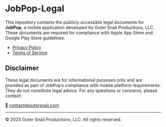# JobPop-Legal

This repository contains the publicly accessible legal documents for **JobPop**, a mobile application developed by Outer Snail Productions, LLC. These documents are required for compliance with Apple App Store and Google Play Store guidelines.

- [Privacy Policy](https://asmitajalote.github.io/JobPop-Legal/PrivacyPolicy.html)
- [Terms of Service](https://asmitajalote.github.io/JobPop-Legal/TermsOfService.html)

## Disclaimer

These legal documents are for informational purposes only and are provided as part of JobPop’s compliance with mobile platform requirements. They do not constitute legal advice. For any questions or concerns, please contact:

📧 [contact@outersnail.com](mailto:contact@outersnail.com)

---

© 2025 Outer Snail Productions, LLC. All rights reserved.

